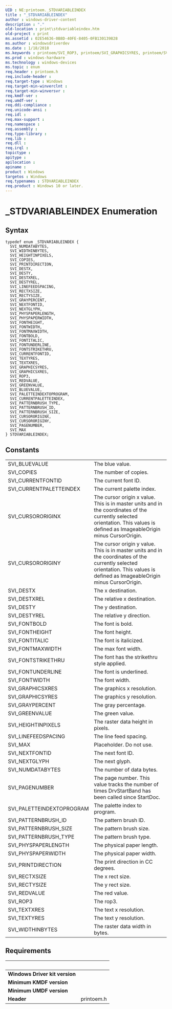```yaml
---
UID : NE:printoem._STDVARIABLEINDEX
title : "_STDVARIABLEINDEX"
author : windows-driver-content
description : "."
old-location : print\stdvariableindex.htm
old-project : print
ms.assetid : 02E54636-0B8D-40FE-8405-0FB130139828
ms.author : windowsdriverdev
ms.date : 1/18/2018
ms.keywords : printoem/SVI_ROP3, printoem/SVI_GRAPHICSYRES, printoem/SVI_WIDTHINBYTES, SVI_CURRENTPALETTEINDEX, printoem/SVI_PHYSPAPERWIDTH, printoem/SVI_TEXTXRES, printoem/SVI_FONTBOLD, printoem/SVI_MAX, SVI_WIDTHINBYTES, SVI_DESTX, printoem/SVI_FONTITALIC, printoem/SVI_DESTYREL, printoem/SVI_FONTWIDTH, SVI_FONTBOLD, printoem/SVI_FONTMAXWIDTH, printoem/SVI_PATTERNBRUSH_SIZE, printoem/SVI_FONTUNDERLINE, printoem/STDVARIABLEINDEX, SVI_FONTITALIC, printoem/SVI_PATTERNBRUSH_TYPE, SVI_PALETTEINDEXTOPROGRAM, printoem/SVI_GRAPHICSXRES, SVI_PHYSPAPERWIDTH, SVI_LINEFEEDSPACING, printoem/SVI_COPIES, printoem/SVI_PAGENUMBER, SVI_PATTERNBRUSH_SIZE, SVI_CURSORORIGINX, SVI_DESTXREL, printoem/SVI_FONTHEIGHT, SVI_GRAPHICSXRES, printoem/SVI_DESTY, SVI_PATTERNBRUSH_TYPE, printoem/SVI_CURSORORIGINX, SVI_TEXTYRES, printoem/SVI_LINEFEEDSPACING, printoem/SVI_DESTX, SVI_TEXTXRES, STDVARIABLEINDEX, SVI_CURRENTFONTID, SVI_DESTYREL, STDVARIABLEINDEX enumeration [Print Devices], SVI_GRAYPERCENT, SVI_PRINTDIRECTION, SVI_RECTYSIZE, SVI_GREENVALUE, printoem/SVI_CURRENTFONTID, printoem/SVI_HEIGHTINPIXELS, printoem/SVI_PHYSPAPERLENGTH, printoem/SVI_PATTERNBRUSH_ID, SVI_NUMDATABYTES, SVI_NEXTGLYPH, SVI_FONTSTRIKETHRU, printoem/SVI_GREENVALUE, printoem/SVI_RECTXSIZE, printoem/SVI_PRINTDIRECTION, printoem/SVI_GRAYPERCENT, _STDVARIABLEINDEX, SVI_COPIES, SVI_CURSORORIGINY, SVI_MAX, printoem/SVI_FONTSTRIKETHRU, printoem/SVI_BLUEVALUE, SVI_DESTY, printoem/SVI_PALETTEINDEXTOPROGRAM, printoem/SVI_REDVALUE, SVI_ROP3, SVI_FONTMAXWIDTH, SVI_PHYSPAPERLENGTH, printoem/SVI_NEXTFONTID, SVI_FONTHEIGHT, printoem/SVI_RECTYSIZE, SVI_HEIGHTINPIXELS, SVI_GRAPHICSYRES, printoem/SVI_CURRENTPALETTEINDEX, SVI_RECTXSIZE, SVI_FONTWIDTH, SVI_REDVALUE, SVI_BLUEVALUE, SVI_PAGENUMBER, print.stdvariableindex, printoem/SVI_TEXTYRES, SVI_FONTUNDERLINE, SVI_NEXTFONTID, printoem/SVI_NUMDATABYTES, printoem/SVI_NEXTGLYPH, SVI_PATTERNBRUSH_ID, printoem/SVI_DESTXREL, printoem/SVI_CURSORORIGINY
ms.prod : windows-hardware
ms.technology : windows-devices
ms.topic : enum
req.header : printoem.h
req.include-header : 
req.target-type : Windows
req.target-min-winverclnt : 
req.target-min-winversvr : 
req.kmdf-ver : 
req.umdf-ver : 
req.ddi-compliance : 
req.unicode-ansi : 
req.idl : 
req.max-support : 
req.namespace : 
req.assembly : 
req.type-library : 
req.lib : 
req.dll : 
req.irql : 
topictype : 
apitype : 
apilocation : 
apiname : 
product : Windows
targetos : Windows
req.typenames : STDVARIABLEINDEX
req.product : Windows 10 or later.
---
```


# _STDVARIABLEINDEX Enumeration


## Syntax
````
typedef enum _STDVARIABLEINDEX { 
  SVI_NUMDATABYTES,
  SVI_WIDTHINBYTES,
  SVI_HEIGHTINPIXELS,
  SVI_COPIES,
  SVI_PRINTDIRECTION,
  SVI_DESTX,
  SVI_DESTY,
  SVI_DESTXREL,
  SVI_DESTYREL,
  SVI_LINEFEEDSPACING,
  SVI_RECTXSIZE,
  SVI_RECTYSIZE,
  SVI_GRAYPERCENT,
  SVI_NEXTFONTID,
  SVI_NEXTGLYPH,
  SVI_PHYSPAPERLENGTH,
  SVI_PHYSPAPERWIDTH,
  SVI_FONTHEIGHT,
  SVI_FONTWIDTH,
  SVI_FONTMAXWIDTH,
  SVI_FONTBOLD,
  SVI_FONTITALIC,
  SVI_FONTUNDERLINE,
  SVI_FONTSTRIKETHRU,
  SVI_CURRENTFONTID,
  SVI_TEXTYRES,
  SVI_TEXTXRES,
  SVI_GRAPHICSYRES,
  SVI_GRAPHICSXRES,
  SVI_ROP3,
  SVI_REDVALUE,
  SVI_GREENVALUE,
  SVI_BLUEVALUE,
  SVI_PALETTEINDEXTOPROGRAM,
  SVI_CURRENTPALETTEINDEX,
  SVI_PATTERNBRUSH_TYPE,
  SVI_PATTERNBRUSH_ID,
  SVI_PATTERNBRUSH_SIZE,
  SVI_CURSORORIGINX,
  SVI_CURSORORIGINY,
  SVI_PAGENUMBER,
  SVI_MAX
} STDVARIABLEINDEX;
````

## Constants

<table>

<tr>
<td>SVI_BLUEVALUE</td>
<td>The blue value.</td>
</tr>

<tr>
<td>SVI_COPIES</td>
<td>The number of copies.</td>
</tr>

<tr>
<td>SVI_CURRENTFONTID</td>
<td>The current font ID.</td>
</tr>

<tr>
<td>SVI_CURRENTPALETTEINDEX</td>
<td>The current palette index.</td>
</tr>

<tr>
<td>SVI_CURSORORIGINX</td>
<td>The cursor origin x value. This is in master units and in the coordinates of the currently selected orientation. This values is defined as ImageableOrigin minus CursorOrigin.</td>
</tr>

<tr>
<td>SVI_CURSORORIGINY</td>
<td>The cursor origin y value. This is in master units and in the coordinates of the currently selected orientation. This values is defined as ImageableOrigin minus CursorOrigin.</td>
</tr>

<tr>
<td>SVI_DESTX</td>
<td>The x destination.</td>
</tr>

<tr>
<td>SVI_DESTXREL</td>
<td>The relative x destination.</td>
</tr>

<tr>
<td>SVI_DESTY</td>
<td>The y destination.</td>
</tr>

<tr>
<td>SVI_DESTYREL</td>
<td>The relative y direction.</td>
</tr>

<tr>
<td>SVI_FONTBOLD</td>
<td>The font is bold.</td>
</tr>

<tr>
<td>SVI_FONTHEIGHT</td>
<td>The font height.</td>
</tr>

<tr>
<td>SVI_FONTITALIC</td>
<td>The font is italicized.</td>
</tr>

<tr>
<td>SVI_FONTMAXWIDTH</td>
<td>The max font width.</td>
</tr>

<tr>
<td>SVI_FONTSTRIKETHRU</td>
<td>The font has the strikethru style applied.</td>
</tr>

<tr>
<td>SVI_FONTUNDERLINE</td>
<td>The font is underlined.</td>
</tr>

<tr>
<td>SVI_FONTWIDTH</td>
<td>The font width.</td>
</tr>

<tr>
<td>SVI_GRAPHICSXRES</td>
<td>The graphics x resolution.</td>
</tr>

<tr>
<td>SVI_GRAPHICSYRES</td>
<td>The graphics y resolution.</td>
</tr>

<tr>
<td>SVI_GRAYPERCENT</td>
<td>The gray percentage.</td>
</tr>

<tr>
<td>SVI_GREENVALUE</td>
<td>The green value.</td>
</tr>

<tr>
<td>SVI_HEIGHTINPIXELS</td>
<td>The raster data height in pixels.</td>
</tr>

<tr>
<td>SVI_LINEFEEDSPACING</td>
<td>The line feed spacing.</td>
</tr>

<tr>
<td>SVI_MAX</td>
<td>Placeholder. Do not use.</td>
</tr>

<tr>
<td>SVI_NEXTFONTID</td>
<td>The next font ID.</td>
</tr>

<tr>
<td>SVI_NEXTGLYPH</td>
<td>The next glyph.</td>
</tr>

<tr>
<td>SVI_NUMDATABYTES</td>
<td>The number of data bytes.</td>
</tr>

<tr>
<td>SVI_PAGENUMBER</td>
<td>The page number. This value tracks the number of times DrvStartBand has been called since StartDoc.</td>
</tr>

<tr>
<td>SVI_PALETTEINDEXTOPROGRAM</td>
<td>The palette index to program.</td>
</tr>

<tr>
<td>SVI_PATTERNBRUSH_ID</td>
<td>The pattern brush ID.</td>
</tr>

<tr>
<td>SVI_PATTERNBRUSH_SIZE</td>
<td>The pattern brush size.</td>
</tr>

<tr>
<td>SVI_PATTERNBRUSH_TYPE</td>
<td>The pattern brush type.</td>
</tr>

<tr>
<td>SVI_PHYSPAPERLENGTH</td>
<td>The physical paper length.</td>
</tr>

<tr>
<td>SVI_PHYSPAPERWIDTH</td>
<td>The physical paper width.</td>
</tr>

<tr>
<td>SVI_PRINTDIRECTION</td>
<td>The print direction in CC degrees.</td>
</tr>

<tr>
<td>SVI_RECTXSIZE</td>
<td>The x rect size.</td>
</tr>

<tr>
<td>SVI_RECTYSIZE</td>
<td>The y rect size.</td>
</tr>

<tr>
<td>SVI_REDVALUE</td>
<td>The red value.</td>
</tr>

<tr>
<td>SVI_ROP3</td>
<td>The rop3.</td>
</tr>

<tr>
<td>SVI_TEXTXRES</td>
<td>The text x resolution.</td>
</tr>

<tr>
<td>SVI_TEXTYRES</td>
<td>The text y resolution.</td>
</tr>

<tr>
<td>SVI_WIDTHINBYTES</td>
<td>The raster data width in bytes.</td>
</tr>
</table>


## Requirements
| &nbsp; | &nbsp; |
| ---- |:---- |
| **Windows Driver kit version** |  |
| **Minimum KMDF version** |  |
| **Minimum UMDF version** |  |
| **Header** | printoem.h |